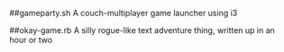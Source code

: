 ##gameparty.sh
A couch-multiplayer game launcher using i3

##okay-game.rb
A silly rogue-like text adventure thing, written up in an hour or two
